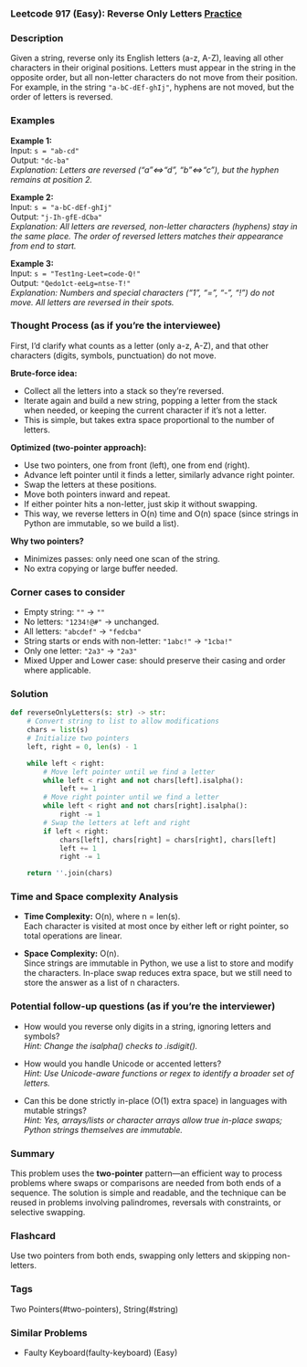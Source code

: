 ### Leetcode 917 (Easy): Reverse Only Letters [Practice](https://leetcode.com/problems/reverse-only-letters/)

### Description  
Given a string, reverse only its English letters (a-z, A-Z), leaving all other characters in their original positions. Letters must appear in the string in the opposite order, but all non-letter characters do not move from their position.  
For example, in the string `"a-bC-dEf-ghIj"`, hyphens are not moved, but the order of letters is reversed.

### Examples  

**Example 1:**  
Input: `s = "ab-cd"`  
Output: `"dc-ba"`  
*Explanation: Letters are reversed (“a”⇔“d”, “b”⇔“c”), but the hyphen remains at position 2.*

**Example 2:**  
Input: `s = "a-bC-dEf-ghIj"`  
Output: `"j-Ih-gfE-dCba"`  
*Explanation: All letters are reversed, non-letter characters (hyphens) stay in the same place. The order of reversed letters matches their appearance from end to start.*

**Example 3:**  
Input: `s = "Test1ng-Leet=code-Q!"`  
Output: `"Qedo1ct-eeLg=ntse-T!"`  
*Explanation: Numbers and special characters (“1”, “=”, “-”, “!”) do not move. All letters are reversed in their spots.*

### Thought Process (as if you’re the interviewee)  
First, I’d clarify what counts as a letter (only a-z, A-Z), and that other characters (digits, symbols, punctuation) do not move.

**Brute-force idea:**  
- Collect all the letters into a stack so they’re reversed.
- Iterate again and build a new string, popping a letter from the stack when needed, or keeping the current character if it’s not a letter.
- This is simple, but takes extra space proportional to the number of letters.

**Optimized (two-pointer approach):**  
- Use two pointers, one from front (left), one from end (right).
- Advance left pointer until it finds a letter, similarly advance right pointer.
- Swap the letters at these positions.
- Move both pointers inward and repeat.
- If either pointer hits a non-letter, just skip it without swapping.
- This way, we reverse letters in O(n) time and O(n) space (since strings in Python are immutable, so we build a list).

**Why two pointers?**  
- Minimizes passes: only need one scan of the string.
- No extra copying or large buffer needed.

### Corner cases to consider  
- Empty string: `""` → `""`
- No letters: `"1234!@#"` → unchanged.
- All letters: `"abcdef"` → `"fedcba"`
- String starts or ends with non-letter: `"1abc!"` → `"1cba!"`
- Only one letter: `"2a3"` → `"2a3"`
- Mixed Upper and Lower case: should preserve their casing and order where applicable.

### Solution

```python
def reverseOnlyLetters(s: str) -> str:
    # Convert string to list to allow modifications
    chars = list(s)
    # Initialize two pointers
    left, right = 0, len(s) - 1

    while left < right:
        # Move left pointer until we find a letter
        while left < right and not chars[left].isalpha():
            left += 1
        # Move right pointer until we find a letter
        while left < right and not chars[right].isalpha():
            right -= 1
        # Swap the letters at left and right
        if left < right:
            chars[left], chars[right] = chars[right], chars[left]
            left += 1
            right -= 1

    return ''.join(chars)
```

### Time and Space complexity Analysis  

- **Time Complexity:** O(n), where n = len(s).  
  Each character is visited at most once by either left or right pointer, so total operations are linear.

- **Space Complexity:** O(n).  
  Since strings are immutable in Python, we use a list to store and modify the characters. In-place swap reduces extra space, but we still need to store the answer as a list of n characters.

### Potential follow-up questions (as if you’re the interviewer)  

- How would you reverse only digits in a string, ignoring letters and symbols?  
  *Hint: Change the isalpha() checks to .isdigit().*

- How would you handle Unicode or accented letters?  
  *Hint: Use Unicode-aware functions or regex to identify a broader set of letters.*

- Can this be done strictly in-place (O(1) extra space) in languages with mutable strings?  
  *Hint: Yes, arrays/lists or character arrays allow true in-place swaps; Python strings themselves are immutable.*

### Summary  
This problem uses the **two-pointer** pattern—an efficient way to process problems where swaps or comparisons are needed from both ends of a sequence. The solution is simple and readable, and the technique can be reused in problems involving palindromes, reversals with constraints, or selective swapping.


### Flashcard
Use two pointers from both ends, swapping only letters and skipping non-letters.

### Tags
Two Pointers(#two-pointers), String(#string)

### Similar Problems
- Faulty Keyboard(faulty-keyboard) (Easy)